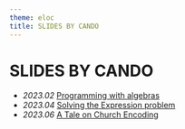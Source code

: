 ```yaml
---
theme: eloc
title: SLIDES BY CANDO
---
```


# SLIDES BY CANDO

<div class="scroll">

- *2023.02* [Programming with algebras](/slides/presentations/programming_with_algebra)
- *2023.04* [Solving the Expression problem](/slides/presentations/solving_the_expression_problem)
- *2023.06* [A Tale on Church Encoding](/slides/presentations/a_tale_on_church_encoding)

</div>

<style>
  .slidev-layout {
    .scroll {
      @apply overflow-y-scroll max-h-[660px];
    }

    h1 {
      @apply mb-5 text-8xl;
    }

    em {
      @apply inline-block mr-2 text-[#bbb];

      letter-spacing: -0.06em;
      font-size: 0.9em;
      font-style: normal;
      font-family: var(--code-font-family);
    }

    small {
      color: #777;
      font-size: 0.5em;
    }
  }
</style>
